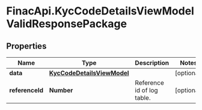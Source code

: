 # FinacApi.KycCodeDetailsViewModelValidResponsePackage

## Properties
Name | Type | Description | Notes
------------ | ------------- | ------------- | -------------
**data** | [**KycCodeDetailsViewModel**](KycCodeDetailsViewModel.md) |  | [optional] 
**referenceId** | **Number** | Reference id of log table. | [optional] 
